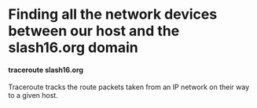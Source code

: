 <h1>Finding all the network devices between our host and the slash16.org domain</h1>

<h4>traceroute slash16.org</h4>

Traceroute tracks the route packets taken from an IP network on their way to a given host.